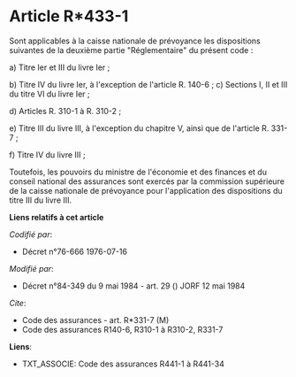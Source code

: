 # Article R*433-1

Sont applicables à la caisse nationale de prévoyance les dispositions suivantes de la deuxième partie "Réglementaire" du
présent code :

a) Titre Ier et III du livre Ier ;

b) Titre IV du livre Ier, à l'exception de l'article R. 140-6 ;    c) Sections I, II et III du titre VI du livre Ier ;

d) Articles R. 310-1 à R. 310-2 ;

e) Titre III du livre III, à l'exception du chapitre V, ainsi que de l'article R. 331-7 ;

f) Titre IV du livre III ;

Toutefois, les pouvoirs du ministre de l'économie et des finances et du conseil national des assurances sont exercés par la
commission supérieure de la caisse nationale de prévoyance pour l'application des dispositions du titre III du livre III.

**Liens relatifs à cet article**

_Codifié par_:

  - Décret n°76-666 1976-07-16

_Modifié par_:

  - Décret n°84-349 du 9 mai 1984 - art. 29 () JORF 12 mai 1984

_Cite_:

  - Code des assurances - art. R*331-7 (M)
  - Code des assurances R140-6, R310-1 à R310-2, R331-7

**Liens**:

  - TXT_ASSOCIE: Code des assurances R441-1 à R441-34
